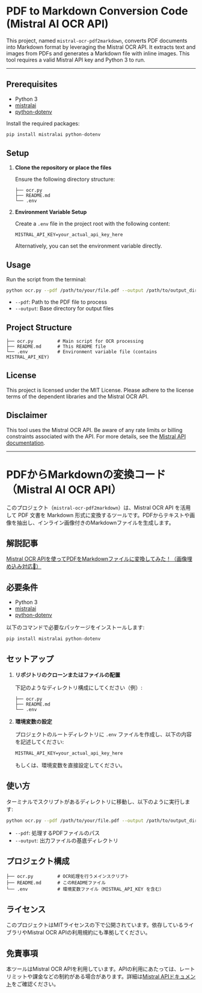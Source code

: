 # PDF to Markdown Conversion Code (Mistral AI OCR API)

This project, named `mistral-ocr-pdf2markdown`, converts PDF documents into Markdown format by leveraging the Mistral OCR API. It extracts text and images from PDFs and generates a Markdown file with inline images. This tool requires a valid Mistral API key and Python 3 to run.

---

## Prerequisites

- Python 3
- [mistralai](https://pypi.org/project/mistralai/)
- [python-dotenv](https://pypi.org/project/python-dotenv/)

Install the required packages:

```bash
pip install mistralai python-dotenv
```

## Setup

1. **Clone the repository or place the files**

   Ensure the following directory structure:

   ```
   ├── ocr.py
   ├── README.md
   └── .env
   ```

2. **Environment Variable Setup**

   Create a `.env` file in the project root with the following content:

   ```env
   MISTRAL_API_KEY=your_actual_api_key_here
   ```

   Alternatively, you can set the environment variable directly.

## Usage

Run the script from the terminal:

```bash
python ocr.py --pdf /path/to/your/file.pdf --output /path/to/output_directory
```

- `--pdf`: Path to the PDF file to process
- `--output`: Base directory for output files

## Project Structure

```
├── ocr.py         # Main script for OCR processing
├── README.md      # This README file
└── .env           # Environment variable file (contains MISTRAL_API_KEY)
```

## License

This project is licensed under the MIT License. Please adhere to the license terms of the dependent libraries and the Mistral OCR API.

## Disclaimer

This tool uses the Mistral OCR API. Be aware of any rate limits or billing constraints associated with the API. For more details, see the [Mistral API documentation](https://docs.mistral.ai/api/).

---
# PDFからMarkdownの変換コード（Mistral AI OCR API）
このプロジェクト（`mistral-ocr-pdf2markdown`）は、Mistral OCR API を活用して PDF 文書を Markdown 形式に変換するツールです。PDFからテキストや画像を抽出し、インライン画像付きのMarkdownファイルを生成します。

## 解説記事
[Mistral OCR APIを使ってPDFをMarkdownファイルに変換してみた！（画像埋め込み対応🚀）](https://zenn.dev/rynskrmt/articles/123d022aee4728)

## 必要条件

- Python 3
- [mistralai](https://pypi.org/project/mistralai/)
- [python-dotenv](https://pypi.org/project/python-dotenv/)

以下のコマンドで必要なパッケージをインストールします:

```bash
pip install mistralai python-dotenv
```

## セットアップ

1. **リポジトリのクローンまたはファイルの配置**

   下記のようなディレクトリ構成にしてください（例）:

   ```
   ├── ocr.py
   ├── README.md
   └── .env
   ```

2. **環境変数の設定**

   プロジェクトのルートディレクトリに `.env` ファイルを作成し、以下の内容を記述してください:

   ```env
   MISTRAL_API_KEY=your_actual_api_key_here
   ```

   もしくは、環境変数を直接設定してください。

## 使い方

ターミナルでスクリプトがあるディレクトリに移動し、以下のように実行します:

```bash
python ocr.py --pdf /path/to/your/file.pdf --output /path/to/output_directory
```

- `--pdf`: 処理するPDFファイルのパス
- `--output`: 出力ファイルの基底ディレクトリ

## プロジェクト構成

```
├── ocr.py         # OCR処理を行うメインスクリプト
├── README.md      # このREADMEファイル
└── .env           # 環境変数ファイル（MISTRAL_API_KEY を含む）
```

## ライセンス

このプロジェクトはMITライセンスの下で公開されています。依存しているライブラリやMistral OCR APIの利用規約にも準拠してください。

## 免責事項

本ツールはMistral OCR APIを利用しています。APIの利用にあたっては、レートリミットや課金などの制約がある場合があります。詳細は[Mistral APIドキュメント](https://docs.mistral.ai/api/)をご確認ください。
